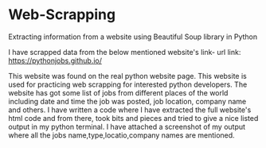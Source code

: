 # Web-Scrapping
Extracting information from a website using Beautiful Soup library in Python

I have scrapped data from the below mentioned website's link-
url link: https://pythonjobs.github.io/

This website was found on the real python website page. This website is used for practicing web scrapping for interested python developers.
The website has got some list of jobs from different places of the world including date and time the job was posted, job location, company name and others. 
I have written a code where I have extracted the full website's html code and from there, took bits and pieces and tried to give a nice listed output in my python terminal.
I have attached a screenshot of my output where all the jobs name,type,locatio,company names are mentioned.
